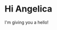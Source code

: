 <!-- Name: Hi Angelica! -->
<!-- Summary: this is just a hello -->

# Hi Angelica

I'm giving you a hello!

